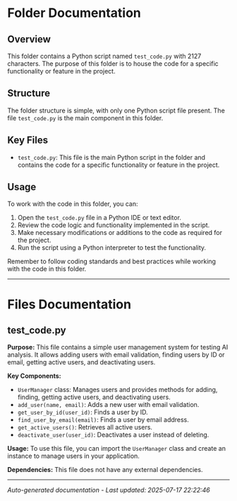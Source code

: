 # Folder Documentation

## Overview
This folder contains a Python script named `test_code.py` with 2127 characters. The purpose of this folder is to house the code for a specific functionality or feature in the project.

## Structure
The folder structure is simple, with only one Python script file present. The file `test_code.py` is the main component in this folder.

## Key Files
- `test_code.py`: This file is the main Python script in the folder and contains the code for a specific functionality or feature in the project.

## Usage
To work with the code in this folder, you can:
1. Open the `test_code.py` file in a Python IDE or text editor.
2. Review the code logic and functionality implemented in the script.
3. Make necessary modifications or additions to the code as required for the project.
4. Run the script using a Python interpreter to test the functionality.

Remember to follow coding standards and best practices while working with the code in this folder.

---

# Files Documentation

## test_code.py

**Purpose:** This file contains a simple user management system for testing AI analysis. It allows adding users with email validation, finding users by ID or email, getting active users, and deactivating users.

**Key Components:**
- `UserManager` class: Manages users and provides methods for adding, finding, getting active users, and deactivating users.
- `add_user(name, email)`: Adds a new user with email validation.
- `get_user_by_id(user_id)`: Finds a user by ID.
- `find_user_by_email(email)`: Finds a user by email address.
- `get_active_users()`: Retrieves all active users.
- `deactivate_user(user_id)`: Deactivates a user instead of deleting.

**Usage:** To use this file, you can import the `UserManager` class and create an instance to manage users in your application.

**Dependencies:** This file does not have any external dependencies.

---
*Auto-generated documentation - Last updated: 2025-07-17 22:22:46*
